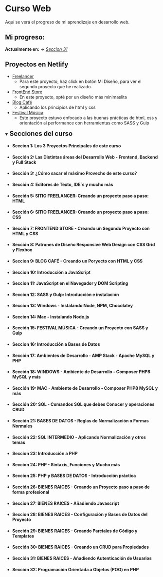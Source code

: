 # Curso Web
Aquí se verá el progreso de mi aprendizaje en desarrollo web. 

## Mi progreso:
__Actualmente en:__ $\rightarrow$ _[Seccion 31](#sección-32-programación-orientada-a-objetos-poo-en-php)_

## Proyectos en Netlify
* [Freelancer](https://proyects-freelancer.netlify.app/) 
    * Para este proyecto, haz click en botón Mi Diseño, para ver el segundo proyecto que he realizado.
* [FrontEnd Store](https://projects-frontend-store.netlify.app/)
    * En este proyecto, opté por un diseño más minimaslita
* [Blog Café](https://proyects-blog-cafe.netlify.app/)
    * Aplicando los principios de html y css
* [Festival Música](https://proyects-festival-musica.netlify.app/)
    * Este proyecto estuvo enfocado a las buenas prácticas de html, css y orientación al performance con herramientas como SASS y Gulp

<details open>
<summary><h2 style="display:inline">Secciones del curso</h2></summary>

* #### Seccion 1: Los 3 Proyectos Principales de este curso
* #### Sección 2: Las Distintas áreas del Desarrollo Web - Frontend, Backend y Full Stack
* #### Sección 3: ¿Cómo sacar el máximo Provecho de este curso?
* #### Sección 4: Editores de Texto, IDE´s y mucho más
* #### Sección 5: SITIO FREELANCER: Creando un proyecto paso a paso: HTML
* #### Sección 6: SITIO FREELANCER: Creando un proyecto paso a paso: CSS  
* #### Sección 7: FRONTEND STORE - Creando un Segundo Proyecto con HTML y CSS
* #### Sección 8: Patrones de Diseño Responsive Web Design con CSS Grid y Flexbox
* #### Seccion 9: BLOG CAFÉ - Creando un Poryecto con HTML y CSS
* #### Seccion 10: Introducción a JavaScript
* #### Seccion 11: JavaScript en el Navegador y DOM Scripting
* #### Seccion 12: SASS y Gulp: Introducción e instalación
* #### Seccion 13: Windows - Instalando Node, NPM, Chocolatey
* #### Seccion 14: Mac - Instalando Node.js
* #### Sección 15: FESTIVAL MÚSICA - Creando un Proyecto con SASS y Gulp
* #### Seccion 16: Introducción a Bases de Datos
* #### Sección 17: Ambientes de Desarrollo - AMP Stack - Apache MySQL y PHP
* #### Sección 18: WINDOWS - Ambiente de Desarrollo - Composer PHP8 MySQL y más
* #### Sección 19: MAC - Ambiente de Desarrollo - Composer PHP8 MySQL y más
* #### Sección 20: SQL - Comandos SQL que debes Conocer y operaciones CRUD
* #### Sección 21: BASES DE DATOS - Reglas de Normalización o Formas Normales
* #### Sección 22: SQL INTERMEDIO - Aplicando Normalización y otros temas
* #### Seccion 23: Introducción a PHP
* #### Seccion 24: PHP - Sintaxis, Funciones y Mucho más
* #### Seccion 25: PHP y BASES DE DATOS - Introducción práctica
* #### Sección 26: BIENES RAICES - Creando un Proyecto paso a paso de forma profesional
* #### Seccion 27: BIENES RAICES - Añadiendo Javascript
* #### Seccion 28: BIENES RAICES - Configuración y Bases de Datos del Proyecto
* #### Sección 29: BIENES RAICES - Creando Parciales de Código y Templates
* #### Sección 30: BIENES RAICES - Creando un CRUD para Propiedades
* #### Sección 31: BIENES RAICES - Añadiendo Autenticación de Usuarios
* #### Sección 32: Programación Orientada a Objetos (POO) en PHP
</details>

